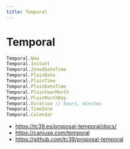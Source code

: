 ```yaml
---
title: Temporal
---
```


# Temporal


```ts
Temporal.Now
Temporal.Instant
Temporal.ZonedDateTime
Temporal.PlainDate
Temporal.PlainTime
Temporal.PlainDateTime
Temporal.PlainYearMonth
Temporal.PlainMonthDay
Temporal.Duration // hours, minutes
Temporal.TimeZone
Temporal.Calendar
```

- https://tc39.es/proposal-temporal/docs/
- https://caniuse.com/temporal
- https://github.com/tc39/proposal-temporal
